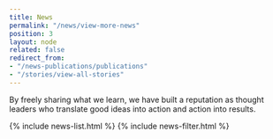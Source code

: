 ```yaml
---
title: News
permalink: "/news/view-more-news"
position: 3
layout: node
related: false
redirect_from:
- "/news-publications/publications"
- "/stories/view-all-stories"
---
```


By freely sharing what we learn, we have built a reputation as thought leaders who translate good ideas into action and action into results.

{% include news-list.html %}
{% include news-filter.html %}
